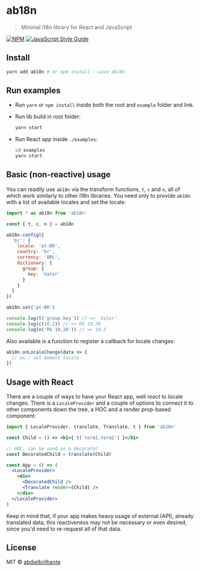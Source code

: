 # ab18n

> Minimal i18n library for React and JavaScript

[![NPM](https://img.shields.io/npm/v/ab18n.svg)](https://www.npmjs.com/package/ab18n) [![JavaScript Style Guide](https://img.shields.io/badge/code_style-standard-brightgreen.svg)](https://standardjs.com)

## Install

```bash
yarn add ab18n # or npm install --save ab18n
```

## Run examples

- Run `yarn` or `npm install` inside both the root and `example` folder and link.

- Run lib build in root folder:

  ```bash
  yarn start
  ```

- Run React app inside `./examples`:

  ```bash
  cd examples
  yarn start
  ```

## Basic (non-reactive) usage

You can readily use `ab18n` via the transform functions, `t`, `c` and `n`,
all of which work similarly to other i18n libraries. You need only to provide
`ab18n` with a list of available locales and set the locale:

```javascript
import * as ab18n from 'ab18n'

const { t, c, n } = ab18n

ab18n.config({
  'br': {
    locale: 'pt-BR',
    country: 'br',
    currency: 'BRL',
    dictionary: {
      group: {
        key: 'Valor'
      }
    }
  }
})

ab18n.set('pt-BR')

console.log(t('group.key')) // => 'Valor'
console.log(c(10.2)) // => R$ 10,20
console.log(n('R$ 10,20')) // => 10.2
```

Also available is a function to register a callback for locale changes:

```javascript
ab18n.onLocaleChange(data => {
  // ex.: set moment locale
})
```

## Usage with React

There are a couple of ways to have your React app, well *react* to locale changes.
There is a `LocaleProvider` and a couple of options to connect it to other components down the tree, a HOC and a render prop-based component:

```jsx
import { LocaleProvider, translate, Translate, t } from 'ab18n'

const Child = () => <h1>{ t('term1.term2') }</h1>

// HOC, can be used as a decorator
const DecoratedChild = translate(Child)

const App = () => (
  <LocaleProvider>
    <div>
      <DecoratedChild />
      <Translate render={Child} />
    </div>
  </LocaleProvider>
)

```

Keep in mind that, if your app makes heavy usage of external (API), already translated data,
this reactiveness may not be necessary or even desired, since you'd need to re-request all
of that data.

## License

MIT © [abdielbrilhante](https://github.com/abdielbrilhante)
